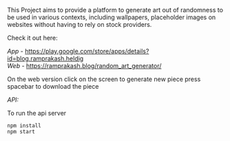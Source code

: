 


This Project aims to provide a platform to generate art out of randomness to be used in various contexts, including wallpapers, placeholder images on websites without having to rely on stock providers.



Check it out here:

*App* -  https://play.google.com/store/apps/details?id=blog.ramprakash.heldig \
*Web* - https://ramprakash.blog/random_art_generator/

On the web version click on the screen to generate new piece
press spacebar to download the piece

*API:*

To run the api server

```
npm install
npm start
```
